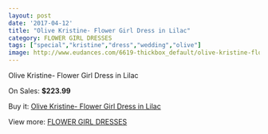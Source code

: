 ```yaml
---
layout: post
date: '2017-04-12'
title: "Olive Kristine- Flower Girl Dress in Lilac"
category: FLOWER GIRL DRESSES
tags: ["special","kristine","dress","wedding","olive"]
image: http://www.eudances.com/6619-thickbox_default/olive-kristine-flower-girl-dress-in-lilac.jpg
---
```

Olive Kristine- Flower Girl Dress in Lilac

On Sales: **$223.99**
<a href="https://www.eudances.com/en/flower-girl-dresses/2434-olive-kristine-flower-girl-dress-in-lilac.html"><amp-img layout="responsive" width="600" height="600" src="//www.eudances.com/6619-thickbox_default/olive-kristine-flower-girl-dress-in-lilac.jpg" alt="Olive Kristine- Flower Girl Dress in Lilac 0" /></a>
<a href="https://www.eudances.com/en/flower-girl-dresses/2434-olive-kristine-flower-girl-dress-in-lilac.html"><amp-img layout="responsive" width="600" height="600" src="//www.eudances.com/6622-thickbox_default/olive-kristine-flower-girl-dress-in-lilac.jpg" alt="Olive Kristine- Flower Girl Dress in Lilac 1" /></a>
<a href="https://www.eudances.com/en/flower-girl-dresses/2434-olive-kristine-flower-girl-dress-in-lilac.html"><amp-img layout="responsive" width="600" height="600" src="//www.eudances.com/6621-thickbox_default/olive-kristine-flower-girl-dress-in-lilac.jpg" alt="Olive Kristine- Flower Girl Dress in Lilac 2" /></a>
<a href="https://www.eudances.com/en/flower-girl-dresses/2434-olive-kristine-flower-girl-dress-in-lilac.html"><amp-img layout="responsive" width="600" height="600" src="//www.eudances.com/6620-thickbox_default/olive-kristine-flower-girl-dress-in-lilac.jpg" alt="Olive Kristine- Flower Girl Dress in Lilac 3" /></a>

Buy it: [Olive Kristine- Flower Girl Dress in Lilac](https://www.eudances.com/en/flower-girl-dresses/2434-olive-kristine-flower-girl-dress-in-lilac.html "Olive Kristine- Flower Girl Dress in Lilac")

View more: [FLOWER GIRL DRESSES](https://www.eudances.com/en/30-flower-girl-dresses "FLOWER GIRL DRESSES")